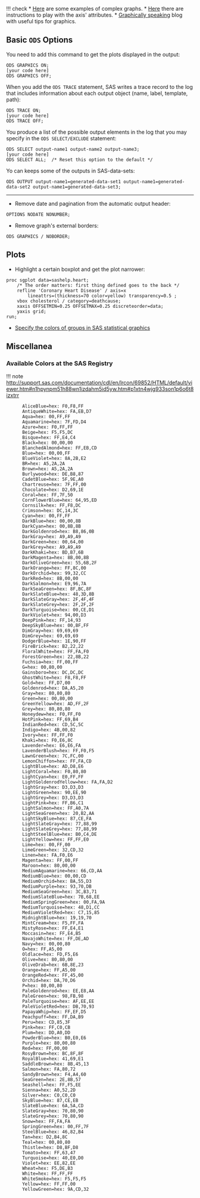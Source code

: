 !!! check
    * [Here](https://support.sas.com/resources/papers/proceedings11/281-2011.pdf) are some examples of complex graphs.
    * [Here](http://support.sas.com/documentation/cdl/en/grstatproc/65235/HTML/default/viewer.htm#p07m2vpyq75fgan14m6g5pphnwlr.htm) there are instructions to play with the axis' attributes.
    * [Graphically speaking](http://blogs.sas.com/content/graphicallyspeaking/) blog with useful tips for graphics.

## Basic `ODS` Options

You need to add this command to get the plots displayed in the output:

```
ODS GRAPHICS ON;
[your code here]
ODS GRAPHICS OFF;
```

When you add the `ODS TRACE` statement, SAS writes a trace record to the log that includes information about each output object (name, label, template, path):

``` 
ODS TRACE ON;
[your code here]
ODS TRACE OFF;
```

You produce a list of the possible output elements in the log that you may specify in the `ODS SELECT/EXCLUDE` statement:

```
ODS SELECT output-name1 output-name2 output-name3;
[your code here]
ODS SELECT ALL;  /* Reset this option to the default */
```

Yo can keeps some of the outputs in SAS-data-sets:

```
ODS OUTPUT output-name1=generated-data-set1 output-name1=generated-data-set2 output-name1=generated-data-set3;
```

---

* Remove date and pagination from the automatic output header:
```
OPTIONS NODATE NONUMBER;
```

* Remove graph's external borders:
```
ODS GRAPHICS / NOBORDER;
```

## Plots

* Highlight a certain boxplot and get the plot narrower: 
```
proc sgplot data=sashelp.heart;
	/* The order matters: first thing defined goes to the back */
	refline 'Coronary Heart Disease' / axis=x 
    	lineattrs=(thickness=70 color=yellow) transparency=0.5 ;
	vbox cholesterol / category=deathcause;
	xaxis OFFSETMIN=0.25 OFFSETMAX=0.25 discreteorder=data;
    yaxis grid;
run;
```

* [Specify the colors of groups in SAS statistical graphics](http://blogs.sas.com/content/iml/2012/10/17/specify-the-colors-of-groups-in-sas-statistical-graphics.html)

## Miscellanea

### Available Colors at the SAS Registry

!!! note
   http://support.sas.com/documentation/cdl/en/lrcon/69852/HTML/default/viewer.htm#n1hpynpm51h88wn1izdahm5id5yw.htm#p1xtn4wjg933son1p6o6t8izxtrr
   
```
      AliceBlue=hex: F0,F8,FF
      AntiqueWhite=hex: FA,EB,D7
      Aqua=hex: 00,FF,FF
      Aquamarine=hex: 7F,FD,D4
      Azure=hex: F0,FF,FF
      Beige=hex: F5,F5,DC
      Bisque=hex: FF,E4,C4
      Black=hex: 00,00,00
      BlanchedAlmond=hex: FF,EB,CD
      Blue=hex: 00,00,FF
      BlueViolet=hex: 8A,2B,E2
      BR=hex: A5,2A,2A
      Brown=hex: A5,2A,2A
      Burlywood=hex: DE,B8,87
      CadetBlue=hex: 5F,9E,A0
      Chartreuse=hex: 7F,FF,00
      Chocolate=hex: D2,69,1E
      Coral=hex: FF,7F,50
      CornFlowerBlue=hex: 64,95,ED
      Cornsilk=hex: FF,F8,DC
      Crimson=hex: DC,14,3C
      Cyan=hex: 00,FF,FF
      DarkBlue=hex: 00,00,8B
      DarkCyan=hex: 00,8B,8B
      DarkGoldenrod=hex: B8,86,0B
      DarkGray=hex: A9,A9,A9
      DarkGreen=hex: 00,64,00
      DarkGrey=hex: A9,A9,A9
      DarkKhaki=hex: BD,B7,6B
      DarkMagenta=hex: 8B,00,8B
      DarkOliveGreen=hex: 55,6B,2F
      DarkOrange=hex: FF,8C,00
      DarkOrchid=hex: 99,32,CC
      DarkRed=hex: 8B,00,00
      DarkSalmon=hex: E9,96,7A
      DarkSeaGreen=hex: 8F,BC,8F
      DarkSlateBlue=hex: 48,3D,8B
      DarkSlateGray=hex: 2F,4F,4F
      DarkSlateGrey=hex: 2F,2F,2F
      DarkTurquoise=hex: 00,CE,D1
      DarkViolet=hex: 94,00,D3
      DeepPink=hex: FF,14,93
      DeepSkyBlue=hex: 00,BF,FF
      DimGray=hex: 69,69,69
      DimGrey=hex: 69,69,69
      DodgerBlue=hex: 1E,90,FF
      FireBrick=hex: B2,22,22
      FloralWhite=hex: FF,FA,F0
      ForestGreen=hex: 22,8B,22
      Fuchsia=hex: FF,00,FF
      G=hex: 00,80,00
      Gainsboro=hex: DC,DC,DC
      GhostWhite=hex: F8,F8,FF
      Gold=hex: FF,D7,00
      Goldenrod=hex: DA,A5,20
      Gray=hex: 80,80,80
      Green=hex: 00,80,00
      GreenYellow=hex: AD,FF,2F
      Grey=hex: 80,80,80
      Honeydew=hex: F0,FF,F0
      HotPink=hex: FF,69,B4
      IndianRed=hex: CD,5C,5C
      Indigo=hex: 4B,00,82
      Ivory=hex: FF,FF,F0
      Khaki=hex: F0,E6,8C
      Lavender=hex: E6,E6,FA
      LavenderBlush=hex: FF,F0,F5
      LawnGreen=hex: 7C,FC,00
      LemonChiffon=hex: FF,FA,CD
      LightBlue=hex: AD,D8,E6
      LightCoral=hex: F0,80,80
      LightCyan=hex: E0,FF,FF
      LightGoldenrodYellow=hex: FA,FA,D2
      lightGray=hex: D3,D3,D3
      LightGreen=hex: 90,EE,90
      LightGrey=hex: D3,D3,D3
      LightPink=hex: FF,B6,C1
      LightSalmon=hex: FF,A0,7A
      LightSeaGreen=hex: 20,B2,AA
      LightSkyBlue=hex: 87,CE,FA
      LightSlateGray=hex: 77,88,99
      LightSlateGrey=hex: 77,88,99
      LightSteelBlue=hex: B0,C4,DE
      LightYellow=hex: FF,FF,E0
      Lime=hex: 00,FF,00
      LimeGreen=hex: 32,CD,32
      Linen=hex: FA,F0,E6
      Magenta=hex: FF,00,FF
      Maroon=hex: 80,00,00
      MediumAquamarine=hex: 66,CD,AA
      MediumBlue=hex: 00,00,CD
      MediumOrchid=hex: BA,55,D3
      MediumPurple=hex: 93,70,DB
      MediumSeaGreen=hex: 3C,B3,71
      MediumSlateBlue=hex: 7B,68,EE
      MediumSpringGreen=hex: 00,FA,9A
      MediumTurquoise=hex: 48,D1,CC
      MediumVioletRed=hex: C7,15,85
      MidnightBlue=hex: 19,19,70
      MintCream=hex: F5,FF,FA
      MistyRose=hex: FF,E4,E1
      Moccasin=hex: FF,E4,B5
      NavajoWhite=hex: FF,DE,AD
      Navy=hex: 00,00,80
      O=hex: FF,A5,00
      Oldlace=hex: FD,F5,E6
      Olive=hex: 80,80,00
      OliveDrab=hex: 6B,8E,23
      Orange=hex: FF,A5,00
      OrangeRed=hex: FF,45,00
      Orchid=hex: DA,70,D6
      P=hex: 80,00,80
      PaleGoldenrod=hex: EE,E8,AA
      PaleGreen=hex: 98,FB,98
      PaleTurquoise=hex: AF,EE,EE
      PaleVioletRed=hex: DB,70,93
      PapayaWhip=hex: FF,EF,D5
      Peachpuff=hex: FF,DA,B9
      Peru=hex: CD,85,3F
      Pink=hex: FF,C0,CB
      Plum=hex: DD,A0,DD
      PowderBlue=hex: B0,E0,E6
      Purple=hex: 80,00,80
      Red=hex: FF,00,00
      RosyBrown=hex: BC,8F,8F
      RoyalBlue=hex: 41,69,E1
      SaddleBrown=hex: 8B,45,13
      Salmon=hex: FA,80,72
      SandyBrown=hex: F4,A4,60
      SeaGreen=hex: 2E,8B,57
      Seashell=hex: FF,F5,EE
      Sienna=hex: A0,52,2D
      Silver=hex: C0,C0,C0
      SkyBlue=hex: 87,CE,EB
      SlateBlue=hex: 6A,5A,CD
      SlateGray=hex: 70,80,90
      SlateGrey=hex: 70,80,90
      Snow=hex: FF,FA,FA
      SpringGreen=hex: 00,FF,7F
      SteelBlue=hex: 46,82,B4
      Tan=hex: D2,B4,8C
      Teal=hex: 00,80,80
      Thistle=hex: D8,BF,D8
      Tomato=hex: FF,63,47
      Turquoise=hex: 40,E0,D0
      Violet=hex: EE,82,EE
      Wheat=hex: F5,DE,B3
      White=hex: FF,FF,FF
      WhiteSmoke=hex: F5,F5,F5
      Yellow=hex: FF,FF,00
      YellowGreen=hex: 9A,CD,32
```
